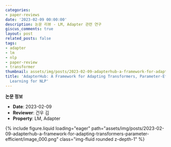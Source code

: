 ```yaml
---
categories:
- paper-reviews
date: '2023-02-09 00:00:00'
description: 논문 리뷰 - LM, Adapter 관련 연구
giscus_comments: true
layout: post
related_posts: false
tags:
- adapter
- lm
- nlp
- paper-review
- transformer
thumbnail: assets/img/posts/2023-02-09-adapterhub-a-framework-for-adapting-transformers-parameter-efficient/thumbnail.jpg
title: 'AdapterHub: A Framework for Adapting Transformers, Parameter-Efficient Transfer
  Learning for NLP'
---
```


**논문 정보**
- **Date**: 2023-02-09
- **Reviewer**: 건우 김
- **Property**: LM, Adapter

{% include figure.liquid loading="eager" path="assets/img/posts/2023-02-09-adapterhub-a-framework-for-adapting-transformers-parameter-efficient/image_000.png" class="img-fluid rounded z-depth-1" %}
